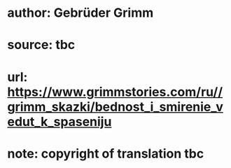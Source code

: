# author: Gebrüder Grimm
# source: tbc
# url: https://www.grimmstories.com/ru//grimm_skazki/bednost_i_smirenie_vedut_k_spaseniju
# note: copyright of translation tbc



